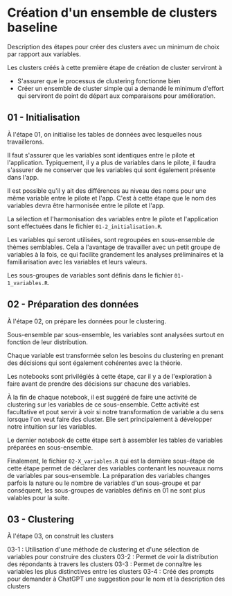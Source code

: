 # Création d'un ensemble de clusters baseline

Description des étapes pour créer des clusters avec un minimum de choix par rapport aux variables. 

Les clusters créés à cette première étape de création de cluster serviront à 

- S'assurer que le processus de clustering fonctionne bien
- Créer un ensemble de cluster simple qui a demandé le minimum d'effort qui serviront de point de départ aux comparaisons pour amélioration.

## 01 - Initialisation

À l'étape 01, on initialise les tables de données avec lesquelles nous travaillerons.

Il faut s'assurer que les variables sont identiques entre le pilote et l'application. Typiquement, il y a plus de variables dans le pilote, il faudra s'assurer de ne conserver que les variables qui sont également présente dans l'app.

Il est possible qu'il y ait des différences au niveau des noms pour une même variable entre le pilote et l'app. C'est à cette étape que le nom des variables devra être harmonisée entre le pilote et l'app.

La sélection et l'harmonisation des variables entre le pilote et l'application sont effectuées dans le fichier `01-2_initialisation.R`.

Les variables qui seront utilisées, sont regroupées en sous-ensemble de thèmes semblables. Cela a l'avantage de travailler avec un petit groupe de variables à la fois, ce qui facilite grandement les analyses préliminaires et la familiarisation avec les variables et leurs valeurs.

Les sous-groupes de variables sont définis dans le fichier `01-1_variables.R`.

## 02 - Préparation des données

À l'étape 02, on prépare les données pour le clustering.

Sous-ensemble par sous-ensemble, les variables sont analysées surtout en fonction de leur distribution.

Chaque variable est transformée selon les besoins du clustering en prenant des décisions qui sont également cohérentes avec la théorie.

Les notebooks sont privilégiés à cette étape, car il y a de l'exploration à faire avant de prendre des décisions sur chacune des variables.

À la fin de chaque notebook, il est suggéré de faire une activité de clustering sur les variables de ce sous-ensemble. Cette activité est facultative et pout servir à voir si notre transformation de variable a du sens lorsque l'on veut faire des cluster. Elle sert principalement à développer notre intuition sur les variables.

Le dernier notebook de cette étape sert à assembler les tables de variables préparées en sous-ensemble.

Finalement, le fichier `02-X_variables.R` qui est la dernière sous-étape de cette étape permet de déclarer des variables contenant les nouveaux noms de variables par sous-ensemble. La préparation des variables changes parfois la nature ou le nombre de variables d'un sous-groupe et par conséquent, les sous-groupes de variables définis en 01 ne sont plus valables pour la suite.

## 03 - Clustering

À l'étape 03, on construit les clusters

03-1 : Utilisation d'une méthode de clustering et d'une sélection de variables pour construire des clusters
03-2 : Permet de voir la distribution des répondants à travers les clusters
03-3 : Permet de connaître les variables les plus distinctives entre les clusters
03-4 : Créé des prompts pour demander à ChatGPT une suggestion pour le nom et la description des clusters